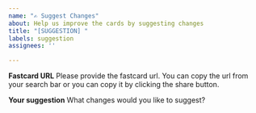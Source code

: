 ```yaml
---
name: "✍️ Suggest Changes"
about: Help us improve the cards by suggesting changes
title: "[SUGGESTION] "
labels: suggestion
assignees: ''

---
```


**Fastcard URL**
Please provide the fastcard url. You can copy the url from your search bar or you can copy it by clicking the share button.

**Your suggestion**
What changes would you like to suggest?

